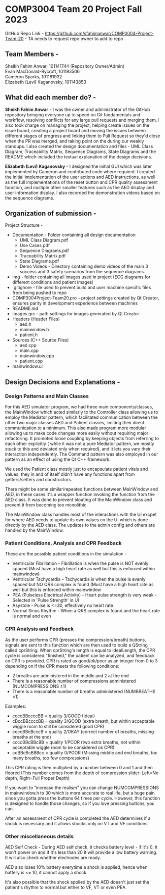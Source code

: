 # COMP3004 Team 20 Project Fall 2023

GitHub Repo Link - https://github.com/sfahimanwar/COMP3004-Project-Team-20 - TA needs to request repo owner to add to repo

## Team Members -  
Sheikh Fahim Anwar, 101141744 (Repository Owner/Admin)  
Evan MacDonald-Rycroft, 101193506  
Cameron Sparks, 101181932  
Elizabeth (Levi) Kaganovsky, 101143853

## What did each member do? -  
**Sheikh Fahim Anwar** - I was the owner and administrator of the GitHub repository bringing everyone up to speed on Git fundamentals and workflow, resolving conflicts for any large pull requests and merging them. I also took charge on managing the project, helping create issues on the issue board, creating a project board and moving the issues between different stages of progress and linking them to Pull Request so they'd close when the PR was merged, and taking point on the during our weekly standups. I also created the design documentation and files - UML Class Diagram, Traceability Matrix, Sequence Diagrams, State Diagrams and the README which included the textual explanation of the design decisions.

**Elizabeth (Levi) Kaganovsky** - I designed the initial GUI which was later implemented by Cameron and contributed code where required. I created the initial implementation of the user actions and AED instructions, as well as the full implementations of the reset button and CPR quality assessment function, and multiple other smaller features such as the AED display and user information display. I also recorded the demonstration videos based on the sequence diagrams.

## Organization of submission - 
Project Structure - 
- Documentation - Folder containing all design documentation
    - UML Class Diagram.pdf
    - Use Cases.pdf
    - Sequence Diagrams.pdf
    - Traceability Matrix.pdf
    - State Diagrams.pdf
    - Demo Videos - Directory containing demo videos of the main 3 success and 3 safety scenarios from the sequence diagrams.
- img - folder containing all images used in project (ECG diagrams for different conditions and patient images)
- .gitignore - file used to prevent build and user machine specific files from being pushed to repo
- COMP3004Project-Team20.pro - project settings created by Qt Creator, ensures parity in development experience between machines
- README.md
- images.qrc - path settings for images generated by Qt Creator
- Headers (Header Files)
    - aed.h
    - mainwindow.h
    - patient.h
- Sources (C++ Source Files)
    - aed.cpp
    - main.cpp
    - mainwindow.cpp
    - patient.cpp
- mainwindow.ui
  
## Design Decisions and Explanations -

### Design Patterns and Main Classes

For this AED simulator program, we had three main components/classes, the MainWindow which acted similarly to the Controller class allowing us to employ the Mediator pattern, which facilitated communication between the other two major classes AED and Patient classes, limiting their direct communication to a minimum. This also made program more modular allowing us to make code changes more easily without requiring major refactoring. It promoted loose coupling by keeping objects from referring to each other explicitly ( while it was not a pure Mediator pattern, we mostly stuck to this and deviated only when required), and it lets you vary their interaction independently. The Command pattern was also employed in our pattern as an effect of using the Qt C++ framework.

We used the Patient class mostly just to encapsulate patient vitals and values, they in and of itself didn't have any functions apart from getters/setters and constructors. 

There might be some similar/repeated functions between MainWindow and AED, in these cases it's a wrapper function invoking the function from the AED class. It was done to prevent bloating of the MainWindow class and prevent it from becoming too monolithic.

The MainWindow class handles most of the interactions with the UI excpet for where AED needs to update its own values on the UI which is done directly by the AED class. The updates to the admin config and others are handled by the MainWindow.

### Patient Conditions, Analysis and CPR Feedback  
These are the possible patient conditions in the simulation - 
- Ventricular Fibrillation - Fibrillation is when the pulse is NOT evenly spaced (Must have a high heart rate as well but this is enforced within mainwindow)
- Ventricular Tachycardia - Tachycardia is when the pulse is evenly spaced but NO QRS complex is found (Must have a high heart rate as well but this is enforced within mainwindow
- PEA (Pulseless Electrical Activity) - Heart pulse strength is very weak - Selected in 'Pulse Strength' in UI
- Asystole - Pulse is <=30, effectively no heart rate
- Normal Sinus Rhythm - When a QRS complex is found and the heart rate is normal and even

### CPR Analysis and Feedback

As the user performs CPR (presses the compression/breath) buttons, signals are sent to this function which are then used to build a QString called
cprString. When cprString's length is equal to idealLength, the CPR cycle is considered "finished," the patient can be analyzed, and feedback on
CPR is provided. CPR is rated as good/ok/poor as an integer from 0 to 3 depending on if the CPR meets the following conditions:  
  - 2 breaths are administered in the middle and 2 at the end
  - There is a reasonable number of compressions administered (NUMCOMPRESSIONS ±1)
  - There is a reasonable number of breaths administered (NUMBREATHS ±1)
     
Examples:
- ccccBBccccBB = quality 3/GOOD (Ideal)
- cBccBBccccBB = quality 3/GOOD (extra breath, but within acceptable wiggle room to still be considered good CPR)
- ccccBBcBcccB = quality 2/OKAY (correct number of breaths, missing breaths at the end)
- ccccBBcBBcBB = quality 1/POOR (two extra breaths, not within acceptable wiggle room to be considered ok CPR)
- ccBBcBcBBBcc = quality 0/POOR (Missing middle and end breaths, too many breaths, too few compressions)
           
This CPR rating is then multiplied by a number between 0 and 1 and then floored (This number comes from the depth of compression slider: Left=No depth, Right=Full Proper Depth)

If you want to "increase the realism" you can change NUMCOMPRESSIONS in mainwindow.h to 30 which is more accurate to real life, but a huge pain
since you gotta press the buttons 64 times per cycle. However, this function is designed to handle those changes, so if you love pressing buttons, you can.  

After an assessment of CPR cycle is completed the AED determines if a shock is necessary and it allows shocks only on VT and VF conditions

### Other miscellaneous details

AED Self Check - During AED self check, it checks battery level - if it's 0, it won't power on and if it's less than 20 it will provide a low battery warning. It will also check whether electrodes are ready.

AED also loses 10% battery everytime a shock is applied, hence when battery is <= 10, it cannot apply a shock.  

It's also possible that the shock applied by the AED doesn't just set the patient's rhythm to normal but either to VF, VT or even PEA.



